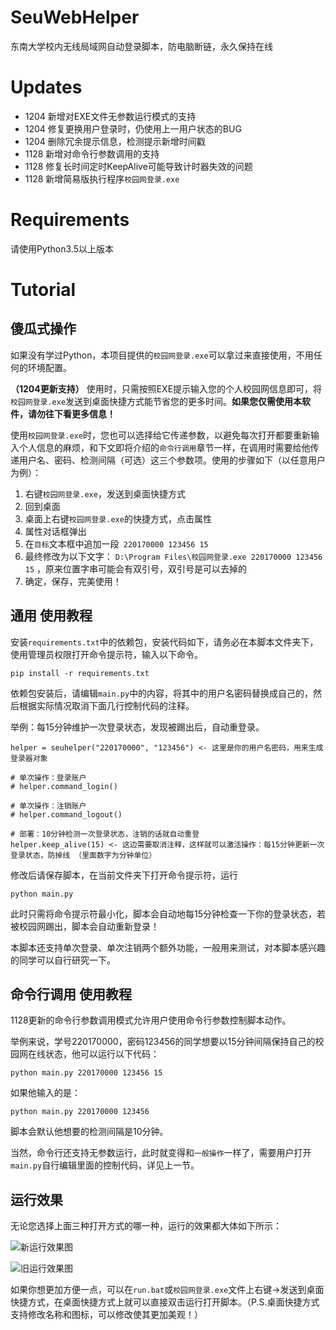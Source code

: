# SeuWebHelper
东南大学校内无线局域网自动登录脚本，防电脑断链，永久保持在线

# Updates

*  1204 新增对EXE文件无参数运行模式的支持
*  1204 修复更换用户登录时，仍使用上一用户状态的BUG
*  1204 删除冗余提示信息，检测提示新增时间戳
*  1128 新增对命令行参数调用的支持
*  1128 修复长时间定时KeepAlive可能导致计时器失效的问题
*  1128 新增简易版执行程序`校园网登录.exe`

# Requirements

请使用Python3.5以上版本

# Tutorial

## 傻瓜式操作

如果没有学过Python，本项目提供的`校园网登录.exe`可以拿过来直接使用，不用任何的环境配置。

<b>（1204更新支持）</b> 使用时，只需按照EXE提示输入您的个人校园网信息即可，将`校园网登录.exe`发送到桌面快捷方式能节省您的更多时间。<b>如果您仅需使用本软件，请勿往下看更多信息！</b>

使用`校园网登录.exe`时，您也可以选择给它传递参数，以避免每次打开都要重新输入个人信息的麻烦，和下文即将介绍的`命令行调用`章节一样，在调用时需要给他传递用户名、密码、检测间隔（可选）这三个参数项。使用的步骤如下（以任意用户为例）：

1. 右键`校园网登录.exe`，发送到桌面快捷方式
2. 回到桌面
3. 桌面上右键`校园网登录.exe`的快捷方式，点击属性
4. 属性对话框弹出
5. 在`目标`文本框中追加一段` 220170000 123456 15`
6. 最终修改为以下文字： `D:\Program Files\校园网登录.exe 220170000 123456 15` ，原来位置字串可能会有双引号，双引号是可以去掉的
7. 确定，保存，完美使用！

## 通用 使用教程

安装`requirements.txt`中的依赖包，安装代码如下，请务必在本脚本文件夹下，使用管理员权限打开命令提示符，输入以下命令。

	pip install -r requirements.txt

依赖包安装后，请编辑`main.py`中的内容，将其中的用户名密码替换成自己的，然后根据实际情况取消下面几行控制代码的注释。

举例：每15分钟维护一次登录状态，发现被踢出后，自动重登录。

	helper = seuhelper("220170000", "123456") <- 这里是你的用户名密码，用来生成登录器对象

	# 单次操作：登录账户
	# helper.command_login()

	# 单次操作：注销账户
	# helper.command_logout()

	# 部署：10分钟检测一次登录状态，注销的话就自动重登
	helper.keep_alive(15) <- 这边需要取消注释，这样就可以激活操作：每15分钟更新一次登录状态，防掉线 （里面数字为分钟单位）
  
修改后请保存脚本，在当前文件夹下打开命令提示符，运行

	python main.py

此时只需将命令提示符最小化，脚本会自动地每15分钟检查一下你的登录状态，若被校园网踢出，脚本会自动重新登录！

本脚本还支持单次登录、单次注销两个额外功能，一般用来测试，对本脚本感兴趣的同学可以自行研究一下。

## 命令行调用 使用教程

1128更新的命令行参数调用模式允许用户使用命令行参数控制脚本动作。

举例来说，学号220170000，密码123456的同学想要以15分钟间隔保持自己的校园网在线状态，他可以运行以下代码：

	python main.py 220170000 123456 15

如果他输入的是：

	python main.py 220170000 123456

脚本会默认他想要的检测间隔是10分钟。

当然，命令行还支持无参数运行，此时就变得和`一般操作`一样了，需要用户打开`main.py`自行编辑里面的控制代码，详见上一节。

## 运行效果

无论您选择上面三种打开方式的哪一种，运行的效果都大体如下所示：

![新运行效果图](https://github.com/leyuwei/SeuWebHelper/blob/master/config/snapshot2.jpg)

![旧运行效果图](https://github.com/leyuwei/SeuWebHelper/blob/master/config/snapshot.png)

如果你想更加方便一点，可以在`run.bat`或`校园网登录.exe`文件上右键->发送到桌面快捷方式，在桌面快捷方式上就可以直接双击运行打开脚本。（P.S.桌面快捷方式支持修改名称和图标，可以修改使其更加美观！）
